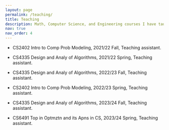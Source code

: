 ```yaml
---
layout: page
permalink: /teaching/
title: Teaching
description: Math, Computer Science, and Engineering courses I have taught or TAed.
nav: true
nav_order: 4
---
```


- CS2402 Intro to Comp Prob Modeling, 2021/22 Fall, Teaching assistant. 

- CS4335 Design and Analy of Algorithms, 2021/22 Spring, Teaching assistant. 

- CS4335 Design and Analy of Algorithms, 2022/23 Fall, Teaching assistant. 

- CS2402 Intro to Comp Prob Modeling, 2022/23 Spring, Teaching assistant. 

- CS4335 Design and Analy of Algorithms, 2023/24 Fall, Teaching assistant. 

- CS6491 Top in Optmztn and its Apns in CS, 2023/24 Spring,	Teaching assistant.
